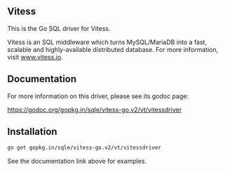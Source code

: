 ## Vitess

This is the Go SQL driver for Vitess.

Vitess is an SQL middleware which turns MySQL/MariaDB into a fast, scalable and
highly-available distributed database.
For more information, visit www.vitess.io.

## Documentation

For more information on this driver, please see its godoc page:

https://godoc.org/gopkg.in/sqle/vitess-go.v2/vt/vitessdriver

## Installation

```sh
go get gopkg.in/sqle/vitess-go.v2/vt/vitessdriver
```

See the documentation link above for examples.

